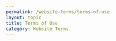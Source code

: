 ```yaml
---
permalink: /website-terms/terms-of-use
layout: topic
title: Terms of Use
category: Website Terms
---
```

